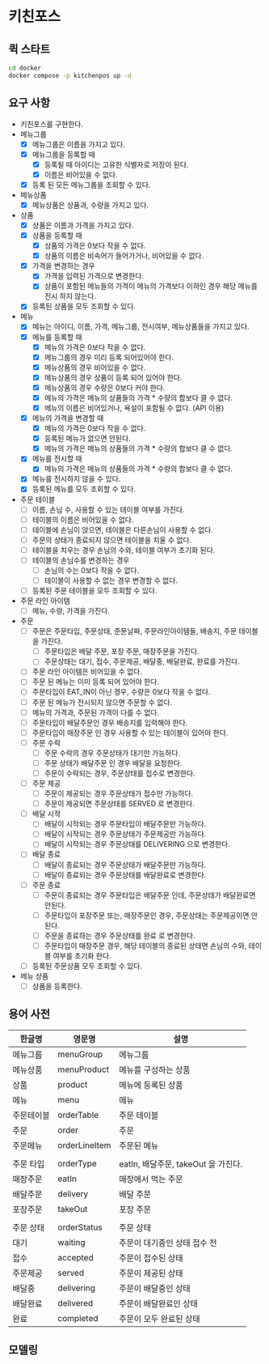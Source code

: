 # 키친포스

## 퀵 스타트

```sh
cd docker
docker compose -p kitchenpos up -d
```

## 요구 사항

- 키친포스를 구현한다.
- 메뉴그룹
    - [X] 메뉴그룹은 이름을 가지고 있다.
    - [X] 메뉴그룹을 등록할 때
        - [X] 등록될 때 아이디는 고유한 식별자로 저장이 된다.
        - [X] 이름은 비어있을 수 없다.
    - [X] 등록 된 모든 메뉴그룹을 조회할 수 있다.
- 메뉴상품
    - [X] 메뉴상품은 상품과, 수량을 가지고 있다.
- 상품
    - [X] 상품은 이름과 가격을 가지고 있다.
    - [X] 상품을 등록할 때
        - [X] 상품의 가격은 0보다 작을 수 없다.
        - [X] 상품의 이름은 비속어가 들어가거나, 비어있을 수 없다.
    - [X] 가격을 변경하는 경우
        - [X] 가격을 입력된 가격으로 변경한다.
        - [X] 상품이 포함된 메뉴들의 가격이 메뉴의 가격보다 이하인 경우 해당 메뉴를 전시 하지 않는다.
    - [X] 등록된 상품을 모두 조회할 수 있다.
- 메뉴
    - [X] 메뉴는 아이디, 이름, 가격, 메뉴그룹, 전시여부, 메뉴상품들을 가지고 있다.
    - [X] 메뉴를 등록할 때
        - [X] 메뉴의 가격은 0보다 작을 수 없다.
        - [X] 메뉴그룹의 경우 미리 등록 되어있어야 한다.
        - [X] 메뉴상품의 경우 비어있을 수 없다.
        - [X] 메뉴상품의 경우 상품이 등록 되어 있어야 한다.
        - [X] 메뉴상품의 경우 수량은 0보다 커야 한다.
        - [X] 메뉴의 가격은 메뉴의 상품들의 가격 * 수량의 합보다 클 수 없다.
        - [X] 메뉴의 이름은 비어있거나, 욕설이 포함될 수 없다. (API 이용)
    - [X] 메뉴의 가격을 변경할 때
        - [X] 메뉴의 가격은 0보다 작을 수 없다.
        - [X] 등록된 메뉴가 없으면 안된다.
        - [X] 메뉴의 가격은 메뉴의 상품들의 가격 * 수량의 합보다 클 수 없다.
    - [X] 메뉴를 전시할 때
        - [X] 메뉴의 가격은 메뉴의 상품들의 가격 * 수량의 합보다 클 수 없다.
    - [X] 메뉴를 전시하지 않을 수 있다.
    - [X] 등록된 메뉴를 모두 조회할 수 있다.
- 주문 테이블
    - [ ] 이름, 손님 수, 사용할 수 있는 테이블 여부를 가진다.
    - [ ] 테이블의 이름은 비어있을 수 없다.
    - [ ] 테이블에 손님이 앉으면, 테이블은 다른손님이 사용할 수 없다.
    - [ ] 주문의 상태가 종료되지 않으면 테이블을 치울 수 없다.
    - [ ] 테이블을 치우는 경우 손님의 수와, 테이블 여부가 초기화 된다.
    - [ ] 테이블의 손님수를 변경하는 경우
        - [ ] 손님의 수는 0보다 작을 수 없다.
        - [ ] 테이블이 사용할 수 없는 경우 변경할 수 없다.
    - [ ] 등록된 주문 테이블을 모두 조회할 수 있다.
- 주문 라인 아이템
    - [ ] 메뉴, 수량, 가격을 가진다.
- 주문
    - [ ] 주문은 주문타입, 주문상태, 준문날짜, 주문라인아이템들, 배송지, 주문 테이블을 가진다.
        - [ ] 주문타입은 배달 주문, 포장 주문, 매장주문을 가진다.
        - [ ] 주문상태는 대기, 접수, 주문제공, 배달중, 배달완료, 완료를 가진다.
    - [ ] 주문 라인 아이템은 비어있을 수 없다.
    - [ ] 주문 된 메뉴는 이미 등록 되어 있어야 한다.
    - [ ] 주문타입이 EAT_IN이 아닌 경우, 수량은 0보다 작을 수 없다.
    - [ ] 주문 된 메뉴가 전시되지 않으면 주문할 수 없다.
    - [ ] 메뉴의 가격과, 주문된 가격이 다를 수 없다.
    - [ ] 주문타입이 배달주문인 경우 배송지를 입력해야 한다.
    - [ ] 주문타입이 매장주문 인 경우 사용할 수 있는 테이블이 있어야 한다.
    - [ ] 주문 수락
        - [ ] 주문 수락의 경우 주문상태가 대기만 가능하다.
        - [ ] 주문 상태가 배달주문 인 경우 배달을 요청한다.
        - [ ] 주문이 수락되는 경우, 주문상태를 접수로 변경한다.
    - [ ] 주문 제공
        - [ ] 주문이 제공되는 경우 주문상태가 접수만 가능하다.
        - [ ] 주문이 제공되면 주문상태를 SERVED 로 변경한다.
    - [ ] 배달 시작
        - [ ] 배달이 시작되는 경우 주문타입이 배달주문만 가능하다.
        - [ ] 배달이 시작되는 경우 주문상태가 주문제공만 가능하다.
        - [ ] 배달이 시작되는 경우 주문상태를 DELIVERING 으로 변경한다.
    - [ ] 배달 종료
        - [ ] 배달이 종료되는 경우 주문상태가 배달주문만 가능하다.
        - [ ] 배달이 종료되는 경우 주문상태를 배달완료로 변경한다.
    - [ ] 주문 종료
        - [ ] 주문이 종료되는 경우 주문타입은 배달주문 인데, 주문상태가 배달완료면 안된다.
        - [ ] 주문타입이 포장주문 또는, 매장주문인 경우, 주문상태는 주문제공이면 안된다.
        - [ ] 주문을 종료하는 경우 주문상태를 완료 로 변경한다.
        - [ ] 주문타입이 매장주문 경우, 해당 테이블의 종료된 상태면 손님의 수와, 테이블 여부를 초기화 한다.
    - [ ] 등록된 주문상품 모두 조회할 수 있다.
- 메뉴 상품
    - [ ] 상품을 등록한다.

## 용어 사전

| 한글명   | 영문명           | 설명                          |
|-------|---------------|-----------------------------|
| 메뉴그룹  | menuGroup     | 메뉴그룹                        |
| 메뉴상품  | menuProduct   | 메뉴를 구성하는 상품                 |
| 상품    | product       | 메뉴에 등록된 상품                  |
| 메뉴    | menu          | 메뉴                          |
| 주문테이블 | orderTable    | 주문 테이블                      |
| 주문    | order         | 주문                          |
| 주문메뉴  | orderLineItem | 주문된 메뉴                      |
|       |               |                             |
| 주문 타입 | orderType     | eatIn, 배달주문, takeOut 을 가진다. |
| 매장주문  | eatIn         | 매장에서 먹는 주문                  |
| 배달주문  | delivery      | 배달 주문                       |
| 포장주문  | takeOut       | 포장 주문                       |
|       |               |                             |
| 주문 상태 | orderStatus   | 주문 상태                       |
| 대기    | waiting       | 주문이 대기중인 상태 접수 전            |
| 접수    | accepted      | 주문이 접수된 상태                  |
| 주문제공  | served        | 주문이 제공된 상태                  |
| 배달중   | delivering    | 주문이 배달중인 상태                 |
| 배달완료  | delivered     | 주문이 배달완료인 상태                |
| 완료    | completed     | 주문이 모두 완료된 상태               |

## 모델링
